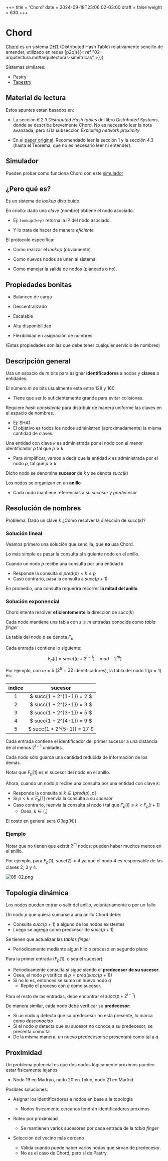 +++
title = 'Chord'
date = 2024-09-18T23:06:02-03:00
draft = false
weight = 630
+++

# Chord

[Chord](https://en.wikipedia.org/wiki/Chord_(peer-to-peer)) es un sistema [DHT](https://en.wikipedia.org/wiki/Distributed_hash_table) (Distributed Hash Table) relativamente sencillo de entender, utilizado en redes [p2p]({{< ref "02-arquitectura.md#arquitecturas-simétricas" >}})

Sistemas similares:
- [Pastry](https://en.wikipedia.org/wiki/Pastry_(DHT))
- [Tapestry](https://en.wikipedia.org/wiki/Tapestry_(DHT))

## Material de lectura

Estos apuntes estan basados en:

- La sección *6.2.3 Distributed Hash tables* del libro *Distributed Systems*, donde se describe brevemente Chord. No es necesario leer la nota avanzada, pero sí la subsección *Exploiting network proximity*.

- En el [paper original](https://pdos.csail.mit.edu/papers/chord:sigcomm01/chord_sigcomm.pdf). Recomendado leer la sección 1 y la sección 4.3 (hasta el Teorema, que no es necesario leer ni entender).

## Simulador

Pueden probar como funciona Chord con este [simulador](/chordgen/chordgen.html)

## ¿Pero qué es?

Es un sistema de _lookup_ distribuido.

En criollo: dado una _clave_ (nombre) obtiene el nodo asociado.

- Ej: `lookup(key)` retorna la IP del nodo asociado.

- Y lo trata de hacer de manera _eficiente_

El protocolo especifica:

- Como realizar el _lookup_ (obviamente).

- Como nuevos nodos se unen al sistema.

- Como manejar la salida de nodos (planeada o no).

## Propiedades bonitas

- Balanceo de carga

- Descentralizado

- Escalable

- Alta disponibilidad

- Flexibilidad en asignación de nombres

(Estas propiedades son las que debe tener cualquier servicio de nombres)

## Descripción general

Usa un espacio de $m$ bits para asignar **identificadores** a nodos y **claves** a entidades.

El número $m$ de bits usualmente esta entre 128 y 160.

- Tiene que ser lo suficientemente grande para evitar colisiones.

Requiere *hash consistente* para distribuir de manera uniforme las claves en el espacio de nombres.

- Ej: SHA1
- El objetivo es todos los nodos administren (aproximadamente) la misma cantidad de claves.

Una entidad con clave $k$ es administrada por el nodo con el menor identificador $p$ tal que $p \geq k$.

- Para simplificar, vamos a decir que la entidad $k$ es administrada por el nodo $p$, tal que $p \geq k$

Dicho nodo se denomina **sucesor** de $k$ y se denota $succ(k)$

Los nodos se organizan en un **anillo**

- Cada nodo mantiene referencias a su *sucesor* y *predecesor*

## Resolución de nombres

Problema: Dado un clave $k$ ¿Cómo resolver la dirección de $succ(k)$?

### Solución lineal

Veamos primero una solución que sencilla, que **no** usa Chord.

Lo más simple es pasar la consulta al siguiente nodo en el anillo.

Cuando un nodo $p$ recibe una consulta por una entidad $k$

- Responde la consulta si $pred(p) < k \leq p$
- Caso contrario, pasa la consulta a $succ(p+1)$

En promedio, una consulta requerirá recorrer **la mitad del anillo**.

### Solución exponencial

Chord intenta resolver **eficientemente** la dirección de $succ(k)$

Cada nodo mantiene una tabla con $s \leq m$ entradas conocida como _tabla finger_

La tabla del nodo $p$ se denota $F_p$

Cada entrada $i$ contiene lo siguiente:

$$ F_p[i] = succ((p + 2^{i-1}) \quad mod \quad 2^m) $$

Por ejemplo, con $m=5$ ($2^5=32$ identificadores), la tabla del nodo 1 ($p=1$) es:

| índice   | sucesor   |
|:-:|:-:|
| 1 | $ succ(1 + 2^{1-1}) = 2 $ |
| 2 | $ succ(1 + 2^{2-1}) = 3 $ |
| 3 | $ succ(1 + 2^{3-1}) = 5 $ |
| 4 | $ succ(1 + 2^{4-1}) = 9 $ |
| 5 | $ succ(1 + 2^{5-1}) = 17 $ |

Cada entrada contiene el identificador del primer sucesor a una distancia de al menos $2^{i-1}$ unidades.

Cada nodo sólo guarda una cantidad reducida de información de los demás.

Notar que $F_p[1]$ es el sucesor del nodo en el anillo.

Ahora, cuando un nodo $p$ recibe una consulta por una entidad con clave $k$:

- Responde la consulta si $k \in (pred(p), p]$
- Si $p < k \leq F_p[1]$ reenvia la consulta a su _sucesor_
- Caso contrario, reenvia la consulta al nodo $i$ tal que $F_p[i] \leq k < F_p[i+1]$
    - Osea, $k \in (,]$

El costo en general sera $O(log(N))$

### Ejemplo

Notar que no tienen que existir $2^m$ nodos: pueden haber muchos menos en el anillo.

Por ejemplo, para $F_p(1)$, $succ(2) = 4$ ya que el nodo 4 es responsable de las claves 2, 3 y 4.

![06-02.png](/06-02.png)

## Topología dinámica

Los nodos pueden entrar o salir del anillo, voluntariamente o por un fallo

Un nodo $p$ que quiera sumarse a una anillo Chord debe:

- Consulta $succ(p+1)$ a alguno de los nodos existentes
- Luego se agrega como predcesor de $succ(p+1)$

Se tienen que actualizar las _tablas finger_

- Periódicamente mediante algun hilo o proceso en segundo plano

Para la primer entrada ($F_p[1]$, o sea el sucesor):

- Periodicamente consulta si sigue siendo el **predecesor de su sucesor**.
- Osea, el nodo $p$ verifica si $p=pred(succ(p+1))$
- Si no lo es, entonces se sumo un nuevo nodo $q$
    - Repite el proceso con $q$ como sucesor.

Para el resto de las entradas, debe encontrar el $succ(p + 2^{i-1})$

De manera similar, cada nodo debe verificar su **predecesor**:

- Si un nodo $q$ detecta que su predecesor no esta presente, lo marca como _desconocido_
- Si el nodo $q$ detecta que su sucesor no conoce a su predecesor, se presenta como tal
- De la misma manera, un nuevo predecesor se presentará como tal a $q$

## Proximidad

Un problema potencial es que dos nodos lógicamente próximos pueden estar físicamente lejanos

- Nodo 19 en Madryn, nodo 20 en Tokio, nodo 21 en Madrid

Posibles soluciones:

- Asignar los identificadores a nodos en base a la topología
    - Nodos físicamente cercanos tendrán identificadores próximos

- Ruteo por proximidad
    - Se mantienen varios sucesores por cada entrada de la _tabla finger_

- Selección del vecino más cercano
    - Válida cuando puede haber varios nodos que sirvan de predecesor.
    - No es el caso de Chord, pero sí de Pastry.

